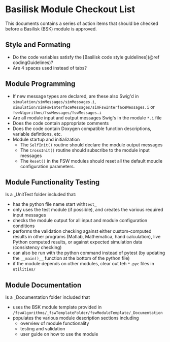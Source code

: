 # Basilisk Module Checkout List

This documents contains a series of action items that should be checked before a Basilisk (BSK) module is approved.

## Style and Formating
* Do the code variables satisfy the [Basilisk code style guidelines](@ref codingGuidelines)?
* Are 4 spaces used instead of tabs?

## Module Programming
* If new message types are declared, are these also Swig'd in `simulation/simMessages/simMessages.i`, `simulation/simFswInterfaceMessages/simFswInterfaceMessages.i` or `fswAlgorithms/fswMessages/fswMessages.i`
* Are all module input and output messages Swig's in the module `*.i` file
* Does the code contain appropriate comments
* Does the code contain Doxygen compatible function descriptions, variable defintions, etc.
* Module startup and initialization
    * The `SelfInit()` routine should declare the module output messages
    * The `CrossInit()` routine should subscribe to the module input messages
    * The `Reset()` in the FSW modules should reset all the default moudle configuration parameters.

## Module Functionality Testing
Is a _UnitTest folder included that:

* has the python file name start with`test_`
* only uses the test module (if possible), and creates the various required input messages
* checks the module output for all input and module configuration conditions
* performs the validation checking against either custom-computed results in other programs (Matlab, Mathematica, hand calculation), live Python computed results, or against expected simulation data (consistency checking)
* can also be run with the python command instead of pytest (by updating the `__main()__` function at the bottom of the python file)
* if the module depends on other modules, clear out teh `*.pyc` files in `utilities/`
    
## Module Documentation
Is a _Documentation folder included that

* uses the BSK module template provided in `/fswAlgorithms/_fswTemplateFolder/fswModuleTemplate/_Documentation`
* populates the various module description sections including
    * overview of module functionality
    * testing and validation
    * user guide on how to use the module
